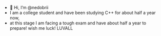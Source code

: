 - 👋 Hi, I’m @nedobrii
- I am a college student and have been studying C++ for about half a year now,
-  at this stage I am facing a tough exam and have about half a year to prepare! wish me luck!
LUVALL
